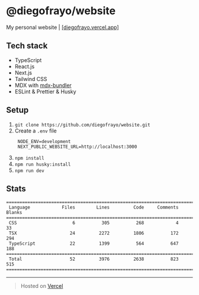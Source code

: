 # @diegofrayo/website

My personal website | [[diegofrayo.vercel.app]](https://diegofrayo.vercel.app)

## Tech stack

- TypeScript
- React.js
- Next.js
- Tailwind CSS
- MDX with [mdx-bundler](https://github.com/kentcdodds/mdx-bundler)
- ESLint & Prettier & Husky

## Setup

1. `git clone https://github.com/diegofrayo/website.git`
1. Create a `.env` file
   ```
    NODE_ENV=development
    NEXT_PUBLIC_WEBSITE_URL=http://localhost:3000
   ```
1. `npm install`
1. `npm run husky:install`
1. `npm run dev`

## Stats

```
===============================================================================
 Language            Files        Lines         Code     Comments       Blanks
===============================================================================
 CSS                     6          305          268            4           33
 TSX                    24         2272         1806          172          294
 TypeScript             22         1399          564          647          188
===============================================================================
 Total                  52         3976         2638          823          515
===============================================================================
```

---

> Hosted on [Vercel](https://vercel.com)
